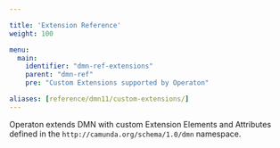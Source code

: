 ```yaml
---

title: 'Extension Reference'
weight: 100

menu:
  main:
    identifier: "dmn-ref-extensions"
    parent: "dmn-ref"
    pre: "Custom Extensions supported by Operaton"

aliases: [reference/dmn11/custom-extensions/]
---
```


Operaton extends DMN with custom Extension Elements and Attributes defined in the `http://camunda.org/schema/1.0/dmn` namespace.
